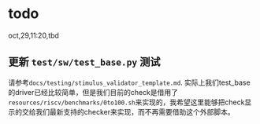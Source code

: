 # todo

oct,29,11:20,tbd

## 更新 `test/sw/test_base.py` 测试

请参考`docs/testing/stimulus_validator_template.md`. 实际上我们test_base 的driver已经比较简单，但是我们目前的check是借用了`resources/riscv/benchmarks/0to100.sh`来实现的，我希望这里能够把check显示的交给我们最新支持的checker来实现，而不再需要借助这个外部脚本。
